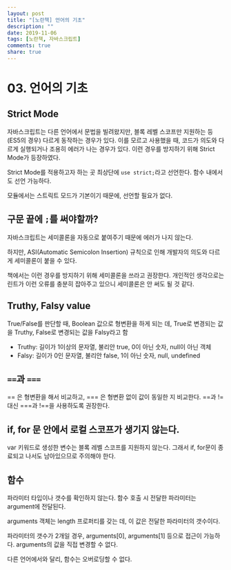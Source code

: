 ```yaml
---
layout: post
title: "[노란책] 언어의 기초"
description: ""
date: 2019-11-06
tags: [노란책, 자바스크립트]
comments: true
share: true
---
```


# 03. 언어의 기초

## Strict Mode

자바스크립트는 다른 언어에서 문법을 빌려왔지만, 블록 레벨 스코프만 지원하는 등(ES5의 경우) 다르게 동작하는 경우가 있다. 이를 모르고 사용했을 때, 코드가 의도와 다르게 실행되거나 조용히 에러가 나는 경우가 있다. 이런 경우를 방지하기 위해 Strict Mode가 등장하였다. 

Strict Mode를 적용하고자 하는 곳 최상단에 `use strict;`라고 선언한다. 함수 내에서도 선언 가능하다. 

모듈에서는 스트릭트 모드가 기본이기 때문에, 선언할 필요가 없다.

## 구문 끝에 `;`를 써야할까?

자바스크립트는 세미콜론을 자동으로 붙여주기 때문에 에러가 나지 않는다.

하지만, ASI(Automatic Semicolon Insertion) 규칙으로 인해 개발자의 의도와 다르게 세미콜론이 붙을 수 있다. 

책에서는 이런 경우를 방지하기 위해 세미콜론을 쓰라고 권장한다. 개인적인 생각으로는 린트가 이런 오류를 충분히 잡아주고 있으니 세미콜론은 안 써도 될 것 같다.

## Truthy, Falsy value

True/False를 판단할 때, Boolean 값으로 형변환을 하게 되는 데, True로 변경되는 값을 Truthy, False로 변경되는 값을 Falsy라고 함

- Truthy: 길이가 1이상의 문자열, 불리안 true, 0이 아닌 숫자, null이 아닌 객체
- Falsy: 길이가 0인 문자열, 불리안 false, 1이 아닌 숫자, null, undefined

## `==`과 `===`

== 은 형변환을 해서 비교하고, === 은 형변환 없이 값이 동일한 지 비교한다. ==과 != 대신 ===과 !==을 사용하도록 권장한다.

## if, for 문 안에서 로컬 스코프가 생기지 않는다.

var 키워드로 생성한 변수는 블록 레벨 스코프를 지원하지 않는다. 그래서 if, for문이 종료되고 나서도 남아있으므로 주의해야 한다.

## 함수

파라미터 타입이나 갯수를 확인하지 않는다.
함수 호출 시 전달한 파라미터는 argument에 전달된다. 

arguments 객체는 length 프로퍼티를 갖는 데, 이 값은 전달한 파라미터의 갯수이다.

파라미터의 갯수가 2개일 경우, arguments[0], arguments[1] 등으로 접근이 가능하다. arguments의 값을 직접 변경할 수 없다. 

다른 언어에서와 달리, 함수는 오버로딩할 수 없다.
